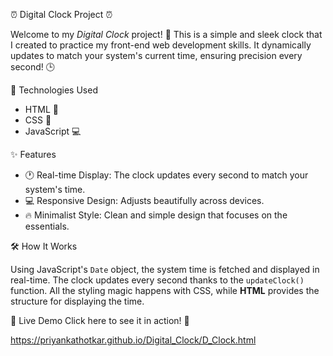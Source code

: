  
⏰ Digital Clock  Project ⏰

Welcome to my *Digital Clock* project! 🎉 This is a simple and sleek clock that I created to practice my front-end web development skills. It dynamically updates to match your system's current time, ensuring precision every second! 🕒


🚀 Technologies Used

- HTML 📝
- CSS 🎨
- JavaScript 💻


✨ Features

- 🕐 Real-time Display: The clock updates every second to match your system's time.
- 💻 Responsive Design: Adjusts beautifully across devices.
- 🔥 Minimalist Style: Clean and simple design that focuses on the essentials.



 🛠️ How It Works

Using JavaScript's `Date` object, the system time is fetched and displayed in real-time. The clock updates every second thanks to the `updateClock()` function. All the styling magic happens with CSS, while **HTML** provides the structure for displaying the time.

🔗 Live Demo
Click here to see it in action! 🎉

https://priyankathotkar.github.io/Digital_Clock/D_Clock.html
